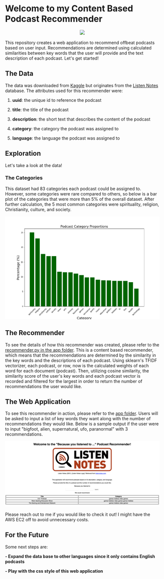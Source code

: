# Welcome to my Content Based Podcast Recommender

<p align="center">
  <img src="https://media4.s-nbcnews.com/i/newscms/2019_33/2974876/sale_16307_primary_image_wide_9d65e3727a5b232c139fc7a76342993a.jpg">
</p>

This repository creates a web application to recommend offbeat podcasts based on user input. Recommendations are determined using calculated similarities between key words that the user will provide and the text description of each podcast. Let's get started!

## The Data

The data was downloaded from [Kaggle](https://www.kaggle.com/listennotes/all-podcast-episodes-published-in-december-2017?select=podcasts.csv) but originates from the [Listen Notes](https://www.listennotes.com) database. The attributes used for this recommender were:

1. **uuid**: the unique id to reference the podcast

2. **title**: the title of the podcast

3. **description**: the short text that describes the content of the podcast

4. **category**: the category the podcast was assigned to

5. **language**: the language the podcast was assigned to

## Exploration

Let's take a look at the data!

### The Categories

This dataset had 83 categories each podcast could be assigned to. However, some categories were rare compared to others, so below is a bar plot of the categories that were more than 5% of the overall dataset. After further calculation, the 5 most common categories were spirituality, religion, Christianity, culture, and society.

<p align="center">
  <img src="imgs/cat-proportions.png">
</p>

## The Recommender

To see the details of how this recommender was created, please refer to the [recommender.py in the app folder](app). This is a content based recommender, which means that the recommendations are determined by the similarity in the key words and the descriptions of each podcast. Using sklearn's TFIDF vectorizer, each podcast, or row, now is the calculated weights of each word for each document (podcast). Then, utilizing cosine similarity, the similarity score of the user's key words and each podcast vector is recorded and filtered for the largest in order to return the number of recommendations the user would like.

## The Web Application

To see this recommender in action, please refer to the [app folder](app). Users will be asked to input a list of key words they want along with the number of recommendations they would like. Below is a sample output if the user were to input "bigfoot, alien, supernatural, ufo, paranormal" with 3 recommendations.

<p align="center">
  <img src="imgs/sample.png">
</p>

Please reach out to me if you would like to check it out! I might have the AWS EC2 off to avoid unnecessary costs.

## For the Future

Some next steps are:

**- Expand the data base to other languages since it only contains English podcasts**

**- Play with the css style of this web application**

